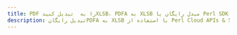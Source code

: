 ---title: PDF را به  تبدیل کنیدXLSB، PDFA به XLSB مبدل رایگان یا Perl SDKdescription: تبدیل رایگانPDFA به XLSB با استفاده از Perl Cloud APIs & SDK همچنین اسناد PDF را در Cloud ایجاد، ویرایش و رندر کنید.---